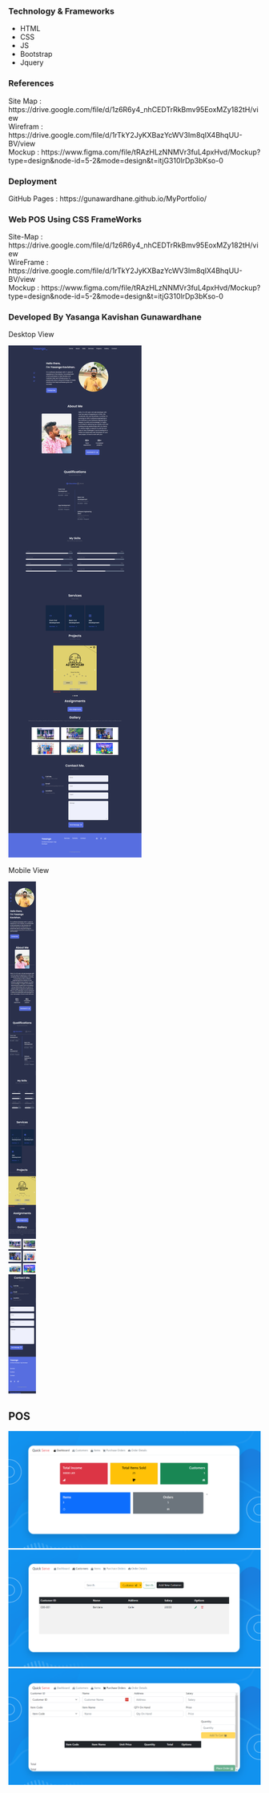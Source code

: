 <h3>Technology & Frameworks</h3>

<ul>
  <li>HTML</li>
  <li>CSS</li>
  <li>JS</li>
  <li>Bootstrap</li>
  <li>Jquery</li>
</ul>
<h3>References</h3>
Site Map : https://drive.google.com/file/d/1z6R6y4_nhCEDTrRkBmv95EoxMZy182tH/view <br>
Wirefram : https://drive.google.com/file/d/1rTkY2JyKXBazYcWV3Im8qIX4BhqUU-BV/view<br>
Mockup : https://www.figma.com/file/tRAzHLzNNMVr3fuL4pxHvd/Mockup?type=design&node-id=5-2&mode=design&t=itjG310lrDp3bKso-0

<h3>Deployment</h3>
GitHub Pages : https://gunawardhane.github.io/MyPortfolio/<br>

<h3> Web POS Using CSS FrameWorks</h3>
 Site-Map : https://drive.google.com/file/d/1z6R6y4_nhCEDTrRkBmv95EoxMZy182tH/view <br>
 WireFrame : https://drive.google.com/file/d/1rTkY2JyKXBazYcWV3Im8qIX4BhqUU-BV/view <br>
 Mockup : https://www.figma.com/file/tRAzHLzNNMVr3fuL4pxHvd/Mockup?type=design&node-id=5-2&mode=design&t=itjG310lrDp3bKso-0 <br>
<h3>Developed By Yasanga Kavishan Gunawardhane</h3>

Desktop View

<img src="./assests/img/Readme/screencapture-127-0-0-1-5501-index-html-2023-06-27-23_33_25.png" alt="Alt text" title="Optional title">

Mobile View

<img src="./assests/img/Readme/screencapture-gunawardhane-github-io-MyPortfolio-2023-06-27-23_37_41.png" alt="Alt text" title="Optional title">

<h2>POS</h2>

<img src="./assests/img/Readme/pos1.png" alt="Alt text" title="Optional title">

<img src="./assests/img/Readme/pos2.png" alt="Alt text" title="Optional title">

<img src="./assests/img/Readme/pos3.png" alt="Alt text" title="Optional title">
